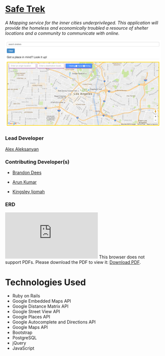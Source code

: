 # <a href="https://safe-trek.herokuapp.com">Safe Trek</a>

<i>A Mapping service for the inner cities underprivileged.
This application will provide the homeless and economically 
troubled a resource of shelter locations and a community to 
communicate with online.</i>

![screenshot](app/assets/images/Couch.png)


### Lead Developer
<a href="http://alex1100.software">Alex Aleksanyan</a>

### Contributing Developer(s)
- <a href="https://keybase.io/dees">Brandon Dees</a>

- <a href="https://github.com/arun1595">Arun Kumar</a>

- <a href="http://www.kingsleyijomah.com/">Kingsley Ijomah</a>


### ERD

<object data="https://github.com/Alex1100/safe_trek/blob/master/erd.pdf" type="application/pdf" width="700px" height="700px">
    <embed src="https://github.com/Alex1100/safe_trek/blob/master/erd.pdf">
        This browser does not support PDFs. Please download the PDF to view it: <a href="https://github.com/Alex1100/safe_trek/blob/master/erd.pdf">Download PDF</a>.</p>
    </embed>
</object>

# Technologies Used

- Ruby on Rails
- Google Embedded Maps API
- Google Distance Matrix API
- Google Street View API
- Google Places API
- Google Autocomplete and Directions API
- Google Maps API
- Bootstrap
- PostgreSQL
- jQuery
- JavaScript

